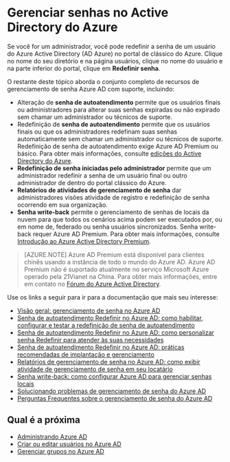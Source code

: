 <properties
    pageTitle="Gerenciar senhas no Active Directory do Azure | Microsoft Azure"
    description="Como gerenciar senhas no Active Directory do Azure."
    services="active-directory"
    documentationCenter=""
    authors="curtand"
    manager="femila"
    editor=""/>

<tags
    ms.service="active-directory"
    ms.workload="identity"
    ms.tgt_pltfrm="na"
    ms.devlang="na"
    ms.topic="article"
    ms.date="08/23/2016"
    ms.author="curtand"/>

# <a name="manage-passwords-in-azure-active-directory"></a>Gerenciar senhas no Active Directory do Azure

Se você for um administrador, você pode redefinir a senha de um usuário do Azure Active Directory (AD Azure) no portal de clássico do Azure. Clique no nome do seu diretório e na página usuários, clique no nome do usuário e na parte inferior do portal, clique em **Redefinir senha**.

O restante deste tópico aborda o conjunto completo de recursos de gerenciamento de senha Azure AD com suporte, incluindo:

- Alteração de **senha de autoatendimento** permite que os usuários finais ou administradores para alterar suas senhas expiradas ou não expirado sem chamar um administrador ou técnicos de suporte.
- Redefinição de **senha de autoatendimento** permite que os usuários finais ou que os administradores redefinam suas senhas automaticamente sem chamar um administrador ou técnicos de suporte. Redefinição de senha de autoatendimento exige Azure AD Premium ou básico. Para obter mais informações, consulte [edições do Active Directory do Azure](active-directory-editions.md).
- **Redefinição de senha iniciadas pelo administrador** permite que um administrador redefinir a senha de um usuário final ou outro administrador de dentro do portal clássico do Azure.
- **Relatórios de atividades de gerenciamento de senha** dar administradores visões atividade de registro e redefinição de senha ocorrendo em sua organização.
- **Senha write-back** permite o gerenciamento de senhas de locais da nuvem para que todos os cenários acima podem ser executados por, ou em nome de, federado ou senha usuários sincronizados. Senha write-back requer Azure AD Premium. Para obter mais informações, consulte [Introdução ao Azure Active Directory Premium](active-directory-get-started-premium.md).

> [AZURE.NOTE]
> Azure AD Premium está disponível para clientes chinês usando a instância de todo o mundo do Azure AD. Azure AD Premium não é suportado atualmente no serviço Microsoft Azure operado pela 21Vianet na China. Para obter mais informações, entre em contato no [Fórum do Azure Active Directory](https://feedback.azure.com/forums/169401-azure-active-directory/).

Use os links a seguir para ir para a documentação que mais seu interesse:

- [Visão geral: gerenciamento de senha no Azure AD](active-directory-passwords-how-it-works.md)
- [Senha de autoatendimento Redefinir no Azure AD: como habilitar, configurar e testar a redefinição de senha de autoatendimento](active-directory-passwords-getting-started.md#enable-users-to-reset-their-azure-ad-passwords)
- [Senha de autoatendimento Redefinir no Azure AD: como personalizar senha Redefinir para atender às suas necessidades](active-directory-passwords-customize.md)
- [Senha de autoatendimento Redefinir no Azure AD: práticas recomendadas de implantação e gerenciamento](active-directory-passwords-best-practices.md)
- [Relatórios de gerenciamento de senha no Azure AD: como exibir atividade de gerenciamento de senha em seu locatário](active-directory-passwords-get-insights.md)
- [Senha write-back: como configurar Azure AD para gerenciar senhas locais](active-directory-passwords-getting-started.md#enable-users-to-reset-or-change-their-ad-passwords)
- [Solucionando problemas de gerenciamento de senha do Azure AD](active-directory-passwords-troubleshoot.md)
- [Perguntas Frequentes sobre o gerenciamento de senha do Azure AD](active-directory-passwords-faq.md)


## <a name="whats-next"></a>Qual é a próxima

- [Administrando Azure AD](active-directory-administer.md)
- [Criar ou editar usuários no Azure AD](active-directory-create-users.md)
- [Gerenciar grupos no Azure AD](active-directory-manage-groups.md)

